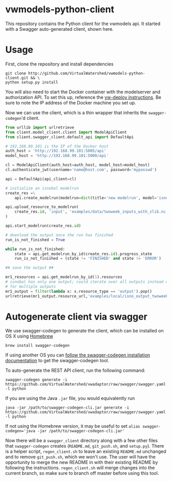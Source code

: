 # vwmodels-python-client

This repository contains the Python client for the vwmodels api. It started
with a Swagger auto-generated client, shown here.

# Usage

First, clone the repository and install dependencies

```
git clone http://github.com/VirtualWatershed/vwmodels-python-client.git && \
python setup.py install
```

You will also need to start the Docker container with the modelserver and
authorization API. To set this up, reference the
[vw-deploy instructions](https://github.com/mtpain/vw-deploy/tree/4b4f8aacc650b1f2f3f268dc860282e0c4713ed5/v1.0/development).
Be sure to note the IP address of the Docker machine you set up.

Now we can use the client, which is a thin wrapper that inherits the
`swagger-codegen`'d client.


```python
from urllib import urlretrieve
from client.model_client.client import ModelApiClient
from client.swagger_client.default_api import DefaultApi

# 192.168.99.101 is the IP of the Docker host
auth_host = 'http://192.168.99.101:5005/api'
model_host = 'http://192.168.99.101:5000/api'

cl = ModelApiClient(auth_host=auth_host, model_host=model_host)
cl.authenticate_jwt(username='name@host.com', password='mypasswd')

api = DefaultApi(api_client=cl)

# initialize an isnobal modelrun
create_res =\
    api.create_modelrun(modelrun=dict(title='new modelrun', model='isnobal'))

api.upload_resource_to_modelrun(
    create_res.id, 'input', 'examples/data/twoweek_inputs_with_zlib.nc'
)

api.start_modelrun(create_res.id)

# download the output once the run has finished
run_is_not_finished = True

while run_is_not_finished:
    state = api.get_modelrun_by_id(create_res.id).progress_state
    run_is_not_finished = (state != 'FINISHED' and state != 'ERROR')

## save the output ##

mr1_resources = api.get_modelrun_by_id(1).resources
# isnobal has only one output; could iterate over all outputs instead of pop
# for multiple outputs
mr1_output = filter(lambda x: x.resource_type == 'output').pop()
urlretrieve(mr1_output.resource_url,'examples/local/isno_output_twoweek.nc')
```


# Autogenerate client via swagger

We use swagger-codegen to generate the client, which can be installed on OS X
using [Homebrew](http://brew.sh)

```
brew install swagger-codegen
```

If using another OS you can [follow the swagger-codegen installation
documentation](https://github.com/swagger-api/swagger-codegen/blob/master/README.md#prerequisites)
to get the swagger-codegen tool.

To auto-generate the REST API client, run the following command:

```
swagger-codegen generate -i https://github.com/VirtualWatershed/vwadaptor/raw/swagger/swagger.yaml -l python
```

If you are using the Java `.jar` file, you would equivalently run

```
java -jar /path/to/swagger-codegen-cli.jar generate -i https://github.com/VirtualWatershed/vwadaptor/raw/swagger/swagger.yaml -l python
```

If not using the Homebrew version, it may be useful to set
`alias swagger-codegen='java -jar /path/to/swagger-codegen-cli.jar'`


Now there will be a `swagger_client` directory along with a few other files
that `swagger-codegen` creates (`README.md`, `git_push.sh`, and `setup.py`).
There is a helper script, `regen_client.sh` to leave an existing `README.md`
unchanged and to remove `git_push.sh`, which we won't use. The user will have
the opportunity to merge the new README in with their existing README by
following the instructions. `regen_client.sh` will merge changes into the
current branch, so make sure to branch off master before using this tool.


